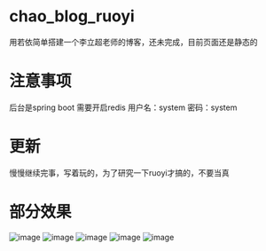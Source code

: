 # chao_blog_ruoyi
用若依简单搭建一个李立超老师的博客，还未完成，目前页面还是静态的
# 注意事项
后台是spring boot
需要开启redis
用户名：system
密码：system
# 更新
慢慢继续完事，写着玩的，为了研究一下ruoyi才搞的，不要当真
# 部分效果
![image](https://github.com/Lin596666/chao_blog_ruoyi/assets/133378909/d3763224-02e8-4928-9b77-1a6471cd4a75)
![image](https://github.com/Lin596666/chao_blog_ruoyi/assets/133378909/ebc66141-964e-4a31-b016-22dbc44927b2)
![image](https://github.com/Lin596666/chao_blog_ruoyi/assets/133378909/83ecbad6-e7d7-4c0c-a9e3-83c523962e8e)
![image](https://github.com/Lin596666/chao_blog_ruoyi/assets/133378909/44db3351-2ec1-4c82-b5f9-08733fd317da)
![image](https://github.com/Lin596666/chao_blog_ruoyi/assets/133378909/a2fd5f05-467f-4eef-8f6e-b71381960ad9)


